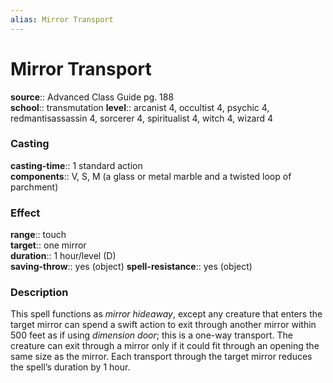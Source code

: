 ```yaml
---
alias: Mirror Transport
---
```


# Mirror Transport 

**source**:: Advanced Class Guide pg. 188  
**school**:: transmutation
**level**:: arcanist 4, occultist 4, psychic 4, redmantisassassin 4, sorcerer 4, spiritualist 4, witch 4, wizard 4

### Casting 

**casting-time**:: 1 standard action  
**components**:: V, S, M (a glass or metal marble and a twisted loop of parchment)

### Effect 

**range**:: touch  
**target**:: one mirror  
**duration**:: 1 hour/level (D)  
**saving-throw**:: yes (object)
**spell-resistance**:: yes (object)

### Description 

This spell functions as *mirror hideaway*, except any creature that enters the target mirror can spend a swift action to exit through another mirror within 500 feet as if using *dimension door*; this is a one-way transport. The creature can exit through a mirror only if it could fit through an opening the same size as the mirror. Each transport through the target mirror reduces the spell’s duration by 1 hour.
